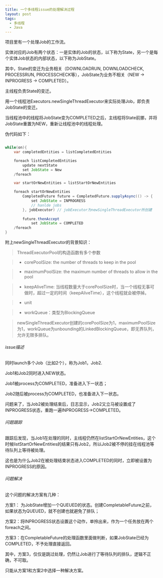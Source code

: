 ```yaml
---
title: 一个多线程issue的处理解决过程
layout: post
tags:
  - 多线程
  - Java
---
```


项目里有一个处理Job的工作流。

实体对应的Job有两个状态：一是实体的Job的状态，以下称为State，另一个是每个实体Job状态的内部状态，以下称为JobState。

其中，State的变迁为业务相关（DOWNLOADRUN, DOWNLOADCHECK, PROCESSRUN, PROCESSCHECK等），JobState为业务不相关（NEW -> INPROGRESS -> COMPLETED）。

主线程负责State的变迁。

用一个线程池Executors.newSingleThreadExecutor来实际处理Job，即负责JobState的变迁。

当线程池中的线程将JobState变为COMPLETED之后，主线程将State前挪，并将JobState重置为NEW，重新让线程池中的线程处理。

伪代码如下：

```java

while(on){
	var completedEntities = listCompletedEntities

	foreach listCompletedEntities
		update nextState
		set JobState = New
	/foreach

	var startOrNewEntities = listStartOrNewEntities

	foreach startOrNewEntities
		CompletedFuture future = CompletedFuture.supplyAsync(() -> {
			set JobState = INPROGRESS
			// hanlde jobs
		}, jobExecutor)	// jobExecutor为newSingleThreadExecutor所创建
	
		future.thenAccept
			set JobState = COMPLETED
	/foreach
}

```

附上newSingleThreadExecutor的背景知识：

> ThreadExecutorPool的构造函数有多个参数

> - corePoolSize: the number of threads to keep in the pool

> - maximumPoolSize: the maximum number of threads to allow in the pool

> - keepAliveTime: 当线程数量大于corePoolSize时，当一个线程无事可做时，超过一定的时间（keepAliveTime），这个线程就会被停掉。

> - unit

> - workQueue：类型为BlockingQueue<Runnable>

> newSingleThreadExecutor创建的corePoolSize为1，maximumPoolSize为1，workQueue为unbounding的LinkedBlockingQueue，即无界队列，允许无限多排队。

###### issue描述

同时launch多个Job（比如2个），称为Job1，Job2.

Job1和Job2同时进入NEW状态。

Job1被process为COMPLETED，准备进入下一状态；

Job2随后被process为COMPLETED，也准备进入下一状态。

问题来了，当Job2被处理结束后，日志显示，Job2又立马被设置成了INPROGRESS状态，重跑一遍INPROGRESS->COMPLETED。

###### 问题跟踪

跟踪后发现，当Job1在处理的同时，主线程仍然在listStartOrNewEntities，这个时候listStartOrNewEntities的结果只有Job2，所以Job2被不停的挂在线程池等待队列上等待被处理。

这也是为什么Job2在被处理结束状态进入COMPLETED的同时，立即被设置为INPROGRESS的原因。


###### 问题解决

这个问题的解决方案有几种：

方案1： 为JobState增加一个QUEUED的状态。创建CompletableFuture之前，如果状态为QUEUED，就不创建也就避免了排队；

方案2：将INPROGRESS状态设置这个动作，单拎出来，作为一个任务放在两个foreach之间。

方案3：在CompletableFuture的处理函数里面做判断，如果JobState已经为COMPLETED，不予处理直接返回。

其中，方案3，仅仅是跳过处理，仍然让Job进行了等待队列的排队，逻辑不正确，不可取。

只能从方案1和方案2中选择一种解决方案。

